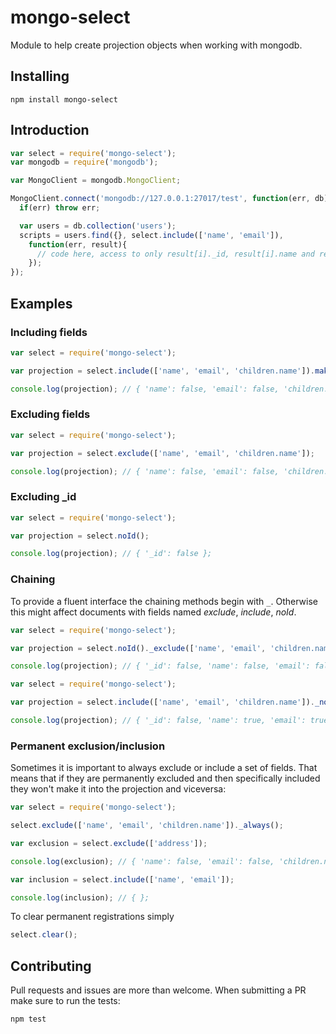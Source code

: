 mongo-select
========
Module to help create projection objects when working with mongodb.

Installing
------------
```Shell
npm install mongo-select
```

Introduction
---------
``` JavaScript
var select = require('mongo-select');
var mongodb = require('mongodb');

var MongoClient = mongodb.MongoClient;

MongoClient.connect('mongodb://127.0.0.1:27017/test', function(err, db) {
  if(err) throw err;

  var users = db.collection('users');
  scripts = users.find({}, select.include(['name', 'email']), 
    function(err, result){
      // code here, access to only result[i]._id, result[i].name and result[i].email
    });
});
```

Examples
----------
### Including fields
``` JavaScript
var select = require('mongo-select');

var projection = select.include(['name', 'email', 'children.name']).make();

console.log(projection); // { 'name': false, 'email': false, 'children.name': false };
```

### Excluding fields
``` JavaScript
var select = require('mongo-select');

var projection = select.exclude(['name', 'email', 'children.name']);

console.log(projection); // { 'name': false, 'email': false, 'children.name': false };
```

### Excluding _id
``` JavaScript
var select = require('mongo-select');

var projection = select.noId();

console.log(projection); // { '_id': false };
```

### Chaining
To provide a fluent interface the chaining methods begin with `_`. Otherwise this might affect documents with fields named _exclude_, _include_, _noId_.
``` JavaScript
var select = require('mongo-select');

var projection = select.noId()._exclude(['name', 'email', 'children.name']);

console.log(projection); // { '_id': false, 'name': false, 'email': false, 'children.name': false };
```

``` JavaScript
var select = require('mongo-select');

var projection = select.include(['name', 'email', 'children.name'])._noId();

console.log(projection); // { '_id': false, 'name': true, 'email': true, 'children.name': true };
```

### Permanent exclusion/inclusion
Sometimes it is important to always exclude or include a set of fields. That means that if they are permanently excluded and then specifically included they won't make it into the projection and viceversa:

``` JavaScript
var select = require('mongo-select');

select.exclude(['name', 'email', 'children.name'])._always();

var exclusion = select.exclude(['address']);

console.log(exclusion); // { 'name': false, 'email': false, 'children.name': false };

var inclusion = select.include(['name', 'email']);

console.log(inclusion); // { };
```
To clear permanent registrations simply
``` JavaScript
select.clear();
```

Contributing
---------
Pull requests and issues are more than welcome. When submitting a PR make sure to run the tests:
``` Shell
npm test
```
